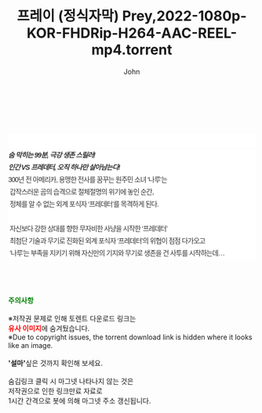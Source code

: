 ﻿---
layout: post
title:  "프레이 (정식자막) Prey,2022-1080p-KOR-FHDRip-H264-AAC-REEL-mp4.torrent"
author: John
categories: [ 영화 ]
tags: [  ]
image:  
description: "프레이 (정식자막) Prey,2022-1080p-KOR-FHDRip-H264-AAC-REEL-mp4 torrent 정보 공유"
toc: true
toc_sticky: true
---

<br>
<div class="view-img">
</div><div class="view-content" itemprop="description">
<p><br/></p><div class="title_area" style="margin:0px 0px 9px;padding:0px;list-style:none;font-family:'나눔고딕', NanumGothic, '돋움', Dotum, Helvetica, 'AppleSDGothicNeo-Medium', AppleGothic, sans-serif;height:30px;float:none;background-color:rgb(255,255,255);"><h4 class="h_story" style="margin:5px 10px 0px 0px;padding:0px;list-style:none;font-family:'돋움', sans-serif;height:18px;width:49px;background:url(&quot;https://ssl.pstatic.net/static/movie/2020/10/h_tx_sp5.png&quot;) no-repeat 0px -17px;float:left;"><strong class="blind" style="margin:0px;padding:0px;list-style:none;font-size:0px;font-family:inherit;color:inherit;width:1px;height:1px;line-height:0;">줄거리</strong></h4></div><h5 class="h_tx_story" style="margin:-7px 0px 1px;padding:0px;list-style:none;font-size:14px;font-family:'나눔고딕', NanumGothic, Helvetica, sans-serif;color:rgb(51,51,51);background-image:url(&quot;https://ssl.pstatic.net/static/movie/2014/01/blank.gif&quot;);letter-spacing:-1px;line-height:25px;background-color:rgb(255,255,255);">숨 막히는 99분, 극강 생존 스릴러!<br style="list-style:none;font-size:12px;font-family:'돋움', sans-serif;color:rgb(0,0,0);"/>인간 VS 프레데터, 오직 하나만 살아남는다!</h5><p class="con_tx" style="margin-top:-1px;margin-bottom:-6px;list-style:none;font-size:14px;font-family:'나눔고딕', NanumGothic, '돋움', Dotum, Helvetica, 'AppleSDGothicNeo-Medium', AppleGothic, sans-serif;color:rgb(51,51,51);background-image:url(&quot;https://ssl.pstatic.net/static/movie/2014/01/blank.gif&quot;);letter-spacing:-1px;line-height:25px;background-color:rgb(255,255,255);">300년 전 아메리카, 용맹한 전사를 꿈꾸는 원주민 소녀 ‘나루’는<br style="list-style:none;font-size:12px;font-family:'돋움', sans-serif;color:rgb(0,0,0);"/> 갑작스러운 곰의 습격으로 절체절명의 위기에 놓인 순간,<br style="list-style:none;font-size:12px;font-family:'돋움', sans-serif;color:rgb(0,0,0);"/> 정체를 알 수 없는 외계 포식자 ‘프레데터’를 목격하게 된다.<br style="list-style:none;font-size:12px;font-family:'돋움', sans-serif;color:rgb(0,0,0);"/> <br style="list-style:none;font-size:12px;font-family:'돋움', sans-serif;color:rgb(0,0,0);"/> 자신보다 강한 상대를 향한 무자비한 사냥을 시작한 ‘프레데터’<br style="list-style:none;font-size:12px;font-family:'돋움', sans-serif;color:rgb(0,0,0);"/> 최첨단 기술과 무기로 진화된 외계 포식자 ‘프레데터’의 위협이 점점 다가오고<br style="list-style:none;font-size:12px;font-family:'돋움', sans-serif;color:rgb(0,0,0);"/> ‘나루’는 부족을 지키기 위해 자신만의 기지와 무기로 생존을 건 사투를 시작하는데…</p> </div>
    
<br><br><br>
<p data-ke-size="size16"><b><span style="color: green;">주의사항</span></b><br /><br />※저작권 문제로 인해 토렌트 다운로드 링크는<br /><b><span style="color: red;">유사 이미지</span></b>에 숨겨뒀습니다.<br />※Due to copyright issues, the torrent download link is hidden where it looks like an image.<br /><br /><b>'설마'</b>싶은 것까지 확인해 보세요.<br /><br />숨김링크 클릭 시 마그넷 나타나지 않는 것은<br />저작권으로 인한 링크만료 자료로<br />1시간 간격으로 봇에 의해 마그넷 주소 갱신됩니다.</p>

